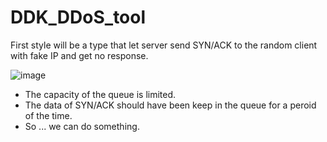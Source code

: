 # DDK_DDoS_tool
First style will be a type that let server send SYN/ACK to the random client with fake IP and get no response.

![image](https://user-images.githubusercontent.com/67073582/121868093-299b4580-cd33-11eb-9485-67a0efac0e33.png)

* The capacity of the queue is limited.
* The data of SYN/ACK should have been keep in the queue for a peroid of the time.
* So ... we can do something.
